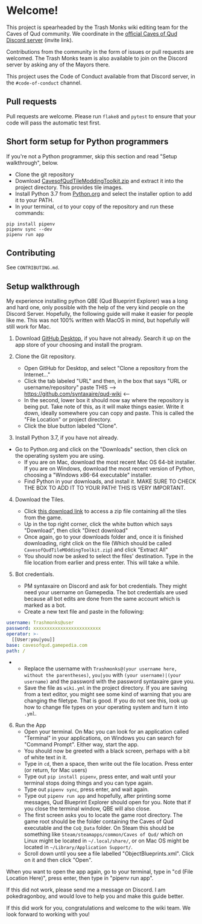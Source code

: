 # Welcome!
This project is spearheaded by the Trash Monks wiki editing team for the Caves of Qud community. We coordinate in the [official Caves of Qud Discord server](https://discordapp.com/invite/cavesofqud) (invite link).

Contributions from the community in the form of issues or pull requests are welcomed. The Trash Monks team is also available to join on the Discord server by asking any of the Mayors there.

This project uses the Code of Conduct available from that Discord server, in the `#code-of-conduct` channel.

## Pull requests
Pull requests are welcome. Please run `flake8` and `pytest` to ensure that your code will pass the automatic test first.

## Short form setup for Python programmers
If you're not a Python programmer, skip this section and read "Setup walkthrough", below.
* Clone the git repository
* Download [CavesofQudTileModdingToolkit.zip](https://www.dropbox.com/s/g8coebnzoqfema9/CavesofQudTileModdingToolkit.zip?dl=0) and extract it into the project directory. This provides tile images. 
* Install Python 3.7 from [Python.org](https://python.org/) and select the installer option to add it to your PATH.
* In your terminal, `cd` to your copy of the repository and run these commands:
```
pip install pipenv
pipenv sync --dev
pipenv run app
``` 

## Contributing
See `CONTRIBUTING.md`.

## Setup walkthrough
My experience installing python QBE (Qud Blueprint Explorer) was a long and hard one, only possible with the help of the very kind people on the Discord Server.
Hopefully, the following guide will make it easier for people like me. This was not 100% written with MacOS in mind, but hopefully will still work for Mac.

1. Download [GitHub Desktop](https://desktop.github.com/), if you have not already. 
Search it up on the app store of your choosing and install the program.

2. Clone the Git repository. 
    * Open GitHub for Desktop, and select "Clone a repository from the Internet..."
    * Click the tab labeled "URL" and then, in the box that says "URL or username/repository" paste THIS --> https://github.com/syntaxaire/qud-wiki <--
    * In the second, lower box it should now say where the repository is being put. Take note of this, as it will make things easier. Write it down, ideally somewhere you can copy and paste. This is called the "File Location" or project directory.
    * Click the blue button labeled "Clone".

3. Install Python 3.7, if you have not already.
* Go to Python.org and click on the "Downloads" section, then click on the operating system you are using.
    * If you are on Mac, download the most recent Mac OS 64-bit installer. If you are on Windows, download the most recent version of Python, choosing a "Windows x86-64 executable" installer.
    * Find Python in your downloads, and install it. MAKE SURE TO CHECK THE BOX TO ADD IT TO YOUR PATH! THIS IS VERY IMPORTANT.

4. Download the Tiles.
    * Click [this download link](https://www.dropbox.com/s/g8coebnzoqfema9/CavesofQudTileModdingToolkit.zip?dl=0) to access a zip file containing all the tiles from the game.
    * Up in the top right corner, click the white button which says "Download", then click "Direct download"
    * Once again, go to your downloads folder and, once it is finished downloading, right click on the file (Which should be called `CavesofQudTileMOddingToolkit.zip`) and click "Extract All"
    * You should now be asked to select the files' destination. Type in the file location from earlier and press enter. This will take a while.

5. Bot credentials.
    * PM syntaxaire on Discord and ask for bot credentials. They might need your username on Gamepedia. The bot credentials are used because all bot edits are done from the same account which is marked as a bot.
    * Create a new text file and paste in the following:
```yaml
username: Trashmonks@user
password: xxxxxxxxxxxxxxxxxxxxxxxxx
operator: >-
  [[User:you|you]]
base: cavesofqud.gamepedia.com
path: /
```
*
    * Replace the username with `Trashmonks@(your username here, without the parentheses)`, `you|you` with `(your username)|(your username)` and the password with the password syntaxaire gave you.
    * Save the file as `wiki.yml` in the project directory. If you are saving from a text editor, you might see some kind of warning that you are changing the filetype. That is good. If you do not see this, look up how to change file types on your operating system and turn it into `.yml`.

6. Run the App
    * Open your terminal. On Mac you can look for an application called "Terminal" in your applications, on Windows you can search for "Command Prompt". Either way, start the app.
    * You should now be greeted with a black screen, perhaps with a bit of white text in it.
    * Type in `cd`, then a space, then write out the file location. Press enter (or return, for Mac users)
    * Type out `pip install pipenv`, press enter, and wait until your terminal stops doing things and you can type again.
    * Type out `pipenv sync`, press enter, and wait again.
    * Type out `pipenv run app` and hopefully, after printing some messages, Qud Blueprint Explorer should open for you. Note that if you close the terminal window, QBE will also close.
    * The first screen asks you to locate the game root directory.
        The game root should be the folder containing the Caves of Qud executable and the `CoQ_Data` folder. On Steam this should be something like `Steam/steamapps/common/Caves of Qud/`
which on Linux might be located in `~/.local/share/`,
or on Mac OS might be located in `~/Library/Application Support/`.
    * Scroll down until you see a file labelled "ObjectBlueprints.xml". Click on it and then click "Open". 

When you want to open the app again, go to your terminal, type in "cd (File Location Here)", press enter, then type in "pipenv run app".

If this did not work, please send me a message on Discord. I am pokedragonboy, and would love to help you and make this guide better.

If this did work for you, congratulations and welcome to the wiki team. We look forward to working with you!
